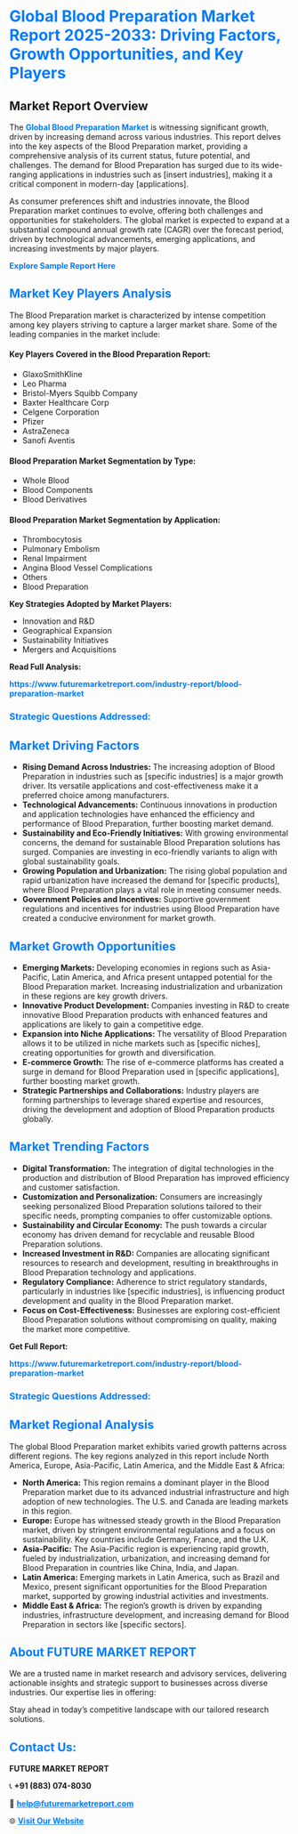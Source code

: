 <h1 style="color: #007BFF;">Global Blood Preparation Market Report 2025-2033: Driving Factors, Growth Opportunities, and Key Players</h1>

<section id="overview">
<h2>Market Report Overview</h2>
<p>The <a href="https://www.futuremarketreport.com/industry-report/blood-preparation-market" style="color: #007BFF; text-decoration: none;"><strong>Global Blood Preparation Market</strong></a> is witnessing significant growth, driven by increasing demand across various industries. This report delves into the key aspects of the Blood Preparation market, providing a comprehensive analysis of its current status, future potential, and challenges. The demand for Blood Preparation has surged due to its wide-ranging applications in industries such as [insert industries], making it a critical component in modern-day [applications].</p>
<p>As consumer preferences shift and industries innovate, the Blood Preparation market continues to evolve, offering both challenges and opportunities for stakeholders. The global market is expected to expand at a substantial compound annual growth rate (CAGR) over the forecast period, driven by technological advancements, emerging applications, and increasing investments by major players.</p>
</section>

<section id="overview">
<p><a href="https://www.futuremarketreport.com/request-sample/reportId=125541" style="color: #007BFF; text-decoration: none;"><strong>Explore Sample Report Here</strong></a></p>
</section>

<section id="key-players">
<h2 style="color: #007BFF;">Market Key Players Analysis</h2>
<p>The Blood Preparation market is characterized by intense competition among key players striving to capture a larger market share. Some of the leading companies in the market include:</p>
<h4>Key Players Covered in the Blood Preparation Report:</h4>
<ul><li>GlaxoSmithKline</li><li>Leo Pharma</li><li>Bristol-Myers Squibb Company</li><li>Baxter Healthcare Corp</li><li>Celgene Corporation</li><li>Pfizer</li><li>AstraZeneca</li><li>Sanofi Aventis</li></ul>
<h4>Blood Preparation Market Segmentation by Type:</h4>
<ul><li>Whole Blood</li><li>Blood Components</li><li>Blood Derivatives</li></ul>

<h4>Blood Preparation Market Segmentation by Application:</h4>
<ul><li>Thrombocytosis</li><li>Pulmonary Embolism</li><li>Renal Impairment</li><li>Angina Blood Vessel Complications</li><li>Others</li><li>Blood Preparation</li></ul>
<p><strong>Key Strategies Adopted by Market Players:</strong></p>
<ul>
<li>Innovation and R&D</li>
<li>Geographical Expansion</li>
<li>Sustainability Initiatives</li>
<li>Mergers and Acquisitions</li>
</ul>
</section>

<section>
<p><strong>Read Full Analysis: </strong></p><a href="https://www.futuremarketreport.com/industry-report/blood-preparation-market" style="color: #007BFF; text-decoration: none;"><strong>https://www.futuremarketreport.com/industry-report/blood-preparation-market</strong></a>
<h3 style="color: #007BFF;">Strategic Questions Addressed:</h3>
</section>

<section id="driving-factors">
<h2 style="color: #007BFF;">Market Driving Factors</h2>
<ul>
<li><strong>Rising Demand Across Industries:</strong> The increasing adoption of Blood Preparation in industries such as [specific industries] is a major growth driver. Its versatile applications and cost-effectiveness make it a preferred choice among manufacturers.</li>
<li><strong>Technological Advancements:</strong> Continuous innovations in production and application technologies have enhanced the efficiency and performance of Blood Preparation, further boosting market demand.</li>
<li><strong>Sustainability and Eco-Friendly Initiatives:</strong> With growing environmental concerns, the demand for sustainable Blood Preparation solutions has surged. Companies are investing in eco-friendly variants to align with global sustainability goals.</li>
<li><strong>Growing Population and Urbanization:</strong> The rising global population and rapid urbanization have increased the demand for [specific products], where Blood Preparation plays a vital role in meeting consumer needs.</li>
<li><strong>Government Policies and Incentives:</strong> Supportive government regulations and incentives for industries using Blood Preparation have created a conducive environment for market growth.</li>
</ul>
</section>

<section id="growth-opportunities">
<h2 style="color: #007BFF;">Market Growth Opportunities</h2>
<ul>
<li><strong>Emerging Markets:</strong> Developing economies in regions such as Asia-Pacific, Latin America, and Africa present untapped potential for the Blood Preparation market. Increasing industrialization and urbanization in these regions are key growth drivers.</li>
<li><strong>Innovative Product Development:</strong> Companies investing in R&D to create innovative Blood Preparation products with enhanced features and applications are likely to gain a competitive edge.</li>
<li><strong>Expansion into Niche Applications:</strong> The versatility of Blood Preparation allows it to be utilized in niche markets such as [specific niches], creating opportunities for growth and diversification.</li>
<li><strong>E-commerce Growth:</strong> The rise of e-commerce platforms has created a surge in demand for Blood Preparation used in [specific applications], further boosting market growth.</li>
<li><strong>Strategic Partnerships and Collaborations:</strong> Industry players are forming partnerships to leverage shared expertise and resources, driving the development and adoption of Blood Preparation products globally.</li>
</ul>
</section>

<section id="trending-factors">
<h2 style="color: #007BFF;">Market Trending Factors</h2>
<ul>
<li><strong>Digital Transformation:</strong> The integration of digital technologies in the production and distribution of Blood Preparation has improved efficiency and customer satisfaction.</li>
<li><strong>Customization and Personalization:</strong> Consumers are increasingly seeking personalized Blood Preparation solutions tailored to their specific needs, prompting companies to offer customizable options.</li>
<li><strong>Sustainability and Circular Economy:</strong> The push towards a circular economy has driven demand for recyclable and reusable Blood Preparation solutions.</li>
<li><strong>Increased Investment in R&D:</strong> Companies are allocating significant resources to research and development, resulting in breakthroughs in Blood Preparation technology and applications.</li>
<li><strong>Regulatory Compliance:</strong> Adherence to strict regulatory standards, particularly in industries like [specific industries], is influencing product development and quality in the Blood Preparation market.</li>
<li><strong>Focus on Cost-Effectiveness:</strong> Businesses are exploring cost-efficient Blood Preparation solutions without compromising on quality, making the market more competitive.</li>
</ul>
</section>

<section>
<p><strong>Get Full Report: </strong></p><a href="https://www.futuremarketreport.com/industry-report/blood-preparation-market" style="color: #007BFF; text-decoration: none;"><strong>https://www.futuremarketreport.com/industry-report/blood-preparation-market</strong></a>
<h3 style="color: #007BFF;">Strategic Questions Addressed:</h3>
</section>


<section id="regional-analysis">
<h2 style="color: #007BFF;">Market Regional Analysis</h2>
<p>The global Blood Preparation market exhibits varied growth patterns across different regions. The key regions analyzed in this report include North America, Europe, Asia-Pacific, Latin America, and the Middle East & Africa:</p>
<ul>
<li><strong>North America:</strong> This region remains a dominant player in the Blood Preparation market due to its advanced industrial infrastructure and high adoption of new technologies. The U.S. and Canada are leading markets in this region.</li>
<li><strong>Europe:</strong> Europe has witnessed steady growth in the Blood Preparation market, driven by stringent environmental regulations and a focus on sustainability. Key countries include Germany, France, and the U.K.</li>
<li><strong>Asia-Pacific:</strong> The Asia-Pacific region is experiencing rapid growth, fueled by industrialization, urbanization, and increasing demand for Blood Preparation in countries like China, India, and Japan.</li>
<li><strong>Latin America:</strong> Emerging markets in Latin America, such as Brazil and Mexico, present significant opportunities for the Blood Preparation market, supported by growing industrial activities and investments.</li>
<li><strong>Middle East & Africa:</strong> The region’s growth is driven by expanding industries, infrastructure development, and increasing demand for Blood Preparation in sectors like [specific sectors].</li>
</ul>
</section>

<footer>
<h2 style="color: #007BFF;">About FUTURE MARKET REPORT</h2>
<p>We are a trusted name in market research and advisory services, delivering actionable insights and strategic support to businesses across diverse industries. Our expertise lies in offering:</p>

<p>Stay ahead in today’s competitive landscape with our tailored research solutions.</p>

<h2 style="color: #007BFF;">Contact Us:</h2>
<p><strong>FUTURE MARKET REPORT</strong></p>
<p>📞 <strong>+91 (883) 074-8030</strong></p>
<p>📧 <strong><a href="mailto:help@futuremarketreport.com" style="color: #007BFF;">help@futuremarketreport.com</a></strong></p>
<p>🌐 <strong><a href="https://www.futuremarketreport.com/" style="color: #007BFF;">Visit Our Website</a></strong></p>
</footer>